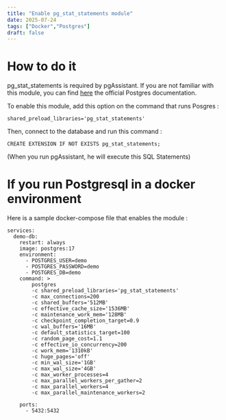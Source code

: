 ```yaml
---
title: "Enable pg_stat_statements module"
date: 2025-07-24
tags: ["Docker","Postgres"]
draft: false
---
```


# How to do it

pg_stat_statements is required by pgAssistant. If you are not familiar with this module, you can find [here](https://www.postgresql.org/docs/current/pgstatstatements.html) the official Postgres documentation.

To enable this module, add this option on the command that runs Posgres : 

```
shared_preload_libraries='pg_stat_statements'
```
Then, connect to the database and run this command :
```
CREATE EXTENSION IF NOT EXISTS pg_stat_statements;
```

(When you run pgAssistant, he will execute this SQL Statements)

# If you run Postgresql in a docker environment

Here is a sample docker-compose file that enables the module : 

```
services:
  demo-db:
    restart: always
    image: postgres:17
    environment:
      - POSTGRES_USER=demo
      - POSTGRES_PASSWORD=demo
      - POSTGRES_DB=demo
    command: >
        postgres
        -c shared_preload_libraries='pg_stat_statements'
        -c max_connections=200
        -c shared_buffers='512MB'
        -c effective_cache_size='1536MB'
        -c maintenance_work_mem='128MB'
        -c checkpoint_completion_target=0.9
        -c wal_buffers='16MB'
        -c default_statistics_target=100
        -c random_page_cost=1.1
        -c effective_io_concurrency=200
        -c work_mem='1310kB'
        -c huge_pages='off'
        -c min_wal_size='1GB'
        -c max_wal_size='4GB'
        -c max_worker_processes=4
        -c max_parallel_workers_per_gather=2
        -c max_parallel_workers=4
        -c max_parallel_maintenance_workers=2
     
    ports:
      - 5432:5432
```

